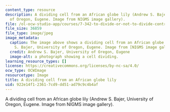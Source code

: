 ```yaml
---
content_type: resource
description: A dividing cell from an African globe lily (Andrew S. Bajer, University
  of Oregon, Eugene. Image from NIGMS image gallery).
file: /ol-ocw-studio-app/courses/7-342-to-divide-or-not-to-divide-control-of-cell-cycle-and-growth-by-extracellular-cues-fall-2012/922e14f123617cd9dd51ad79c9c4b4af_7-342f12.jpg
file_size: 36859
file_type: image/jpeg
image_metadata:
  caption: The image above shows a dividing cell from an African globe lily (Andrew
    S. Bajer, University of Oregon, Eugene. Image from [NIGMS image gallery](http://images.nigms.nih.gov/index.cfm)).
  credit: Andrew S. Bajer, University of Oregon, Eugene
  image-alt: a photograph showing a cell dividing.
learning_resource_types: []
license: https://creativecommons.org/licenses/by-nc-sa/4.0/
ocw_type: OCWImage
resourcetype: Image
title: A dividing cell from an African globe lily
uid: 922e14f1-2361-7cd9-dd51-ad79c9c4b4af
---
```

A dividing cell from an African globe lily (Andrew S. Bajer, University of Oregon, Eugene. Image from NIGMS image gallery).